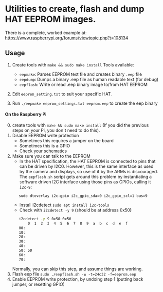 # Utilities to create, flash and dump HAT EEPROM images.

There is a complete, worked example at:
https://www.raspberrypi.org/forums/viewtopic.php?t=108134

## Usage

1. Create tools with `make && sudo make install`
	Tools available:
	* `eepmake`: Parses EEPROM text file and creates binary `.eep` file
	* `eepdump`: Dumps a binary .eep file as human readable text (for debug)
	* `eepflash`: Write or read .eep binary image to/from HAT EEPROM

2. Edit `eeprom_setting.txt` to suit your specific HAT.

3. Run `./eepmake eeprom_settings.txt eeprom.eep` to create the eep binary

#### On the Raspberry Pi
0. create tools with `make && sudo make install` (If you did the previous steps on your Pi, you don't need to do this).
1. Disable EEPROM write protection
	* Sometimes this requires a jumper on the board
	* Sometimes this is a GPIO
	* Check your schematics
2. Make sure you can talk to the EEPROM
	* In the HAT specification, the HAT EEPROM is connected to pins that can be driven by I2C0.
	  However, this is the same interface as used by the camera and displays, so use of it by the ARMs is discouraged.
	  The `eepflash.sh` script gets around this problem by instantiating a software driven I2C interface using those
	  pins as GPIOs, calling it `i2c-9`:
	```
	   sudo dtoverlay i2c-gpio i2c_gpio_sda=0 i2c_gpio_scl=1 bus=9
	```
	* Install i2cdetect `sudo apt install i2c-tools`
	* Check with `i2cdetect -y 9` (should be at address 0x50)
	```bash
	   i2cdetect -y 9 0x50 0x50
	       0  1  2  3  4  5  6  7  8  9  a  b  c  d  e  f
	   00:
	   10:
	   20:
	   30:
	   40:
	   50: 50
	   60:
	   70:
	```
	Normally, you can skip this step, and assume things are working.
3. Flash eep file `sudo ./eepflash.sh -w -t=24c32 -f=eeprom.eep`
4. Enable EEPROM write protection, by undoing step 1 (putting back jumper, or resetting GPIO)
